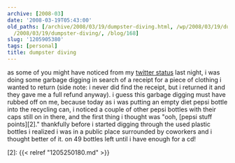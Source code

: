 ```yaml
---
archive: [2008-03]
date: '2008-03-19T05:43:00'
old_paths: [/archive/2008/03/19/dumpster-diving.html, /wp/2008/03/19/dumpster-diving/,
  /2008/03/19/dumpster-diving/, /blog/168]
slug: '1205905380'
tags: [personal]
title: dumpster diving
---
```


as some of you might have noticed from my [twitter status][1] last night,
i was doing some garbage digging in search of a receipt for a piece of
clothing i wanted to return (side note: i never did find the receipt, but
i returned it and they gave me a full refund anyway). i guess this garbage
digging must have rubbed off on me, because today as i was putting an
empty diet pepsi bottle into the recycling can, i noticed a couple of
other pepsi bottles with their caps still on in there, and the first thing
i thought was "ooh, [pepsi stuff points][2]." thankfully before i started
digging through the used plastic bottles i realized i was in a public
place surrounded by coworkers and i thought better of it. on 49 bottles
left until i have enough for a cd!

[1]: http://www.twitter.com/bismark
[2]: {{< relref "1205250180.md" >}}

